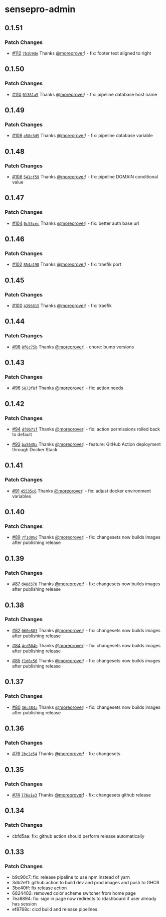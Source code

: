 # sensepro-admin

## 0.1.51

### Patch Changes

- [#112](https://github.com/moreorover/sensepro-admin/pull/112) [`7b1b9de`](https://github.com/moreorover/sensepro-admin/commit/7b1b9debfd0b138a491a50fea5ec203629d7049c) Thanks [@moreorover](https://github.com/moreorover)! - fix: footer text aligned to right

## 0.1.50

### Patch Changes

- [#110](https://github.com/moreorover/sensepro-admin/pull/110) [`01381a5`](https://github.com/moreorover/sensepro-admin/commit/01381a5b4950ca3d003373efc986ab2eef3cced5) Thanks [@moreorover](https://github.com/moreorover)! - fix: pipeline database host name

## 0.1.49

### Patch Changes

- [#108](https://github.com/moreorover/sensepro-admin/pull/108) [`a58e3d5`](https://github.com/moreorover/sensepro-admin/commit/a58e3d5409d6fc3dc01bc01950bb535780c47582) Thanks [@moreorover](https://github.com/moreorover)! - fix: pipeline database variable

## 0.1.48

### Patch Changes

- [#106](https://github.com/moreorover/sensepro-admin/pull/106) [`541cf59`](https://github.com/moreorover/sensepro-admin/commit/541cf59549fd33bd0532147a935df6ec8ca7d6fc) Thanks [@moreorover](https://github.com/moreorover)! - fix: pipeline DOMAIN conditional value

## 0.1.47

### Patch Changes

- [#104](https://github.com/moreorover/sensepro-admin/pull/104) [`0c55cec`](https://github.com/moreorover/sensepro-admin/commit/0c55ceccb134e2ee2aaee6e017b2157784406630) Thanks [@moreorover](https://github.com/moreorover)! - fix: better auth base url

## 0.1.46

### Patch Changes

- [#102](https://github.com/moreorover/sensepro-admin/pull/102) [`854a198`](https://github.com/moreorover/sensepro-admin/commit/854a1987ba0f646a8d8dfa703764dc943cf95dd0) Thanks [@moreorover](https://github.com/moreorover)! - fix: traefik port

## 0.1.45

### Patch Changes

- [#100](https://github.com/moreorover/sensepro-admin/pull/100) [`4396815`](https://github.com/moreorover/sensepro-admin/commit/4396815c9b09e1abe2a3c143045e35f851972208) Thanks [@moreorover](https://github.com/moreorover)! - fix: traefik

## 0.1.44

### Patch Changes

- [#98](https://github.com/moreorover/sensepro-admin/pull/98) [`8f8c75b`](https://github.com/moreorover/sensepro-admin/commit/8f8c75bc3744396fd9b671d1fd093415191378f6) Thanks [@moreorover](https://github.com/moreorover)! - chore: bump versions

## 0.1.43

### Patch Changes

- [#96](https://github.com/moreorover/sensepro-admin/pull/96) [`5873f8f`](https://github.com/moreorover/sensepro-admin/commit/5873f8f99324b158bf6e4cfe7ea4148a7a34430d) Thanks [@moreorover](https://github.com/moreorover)! - fix: action needs

## 0.1.42

### Patch Changes

- [#94](https://github.com/moreorover/sensepro-admin/pull/94) [`df0b71f`](https://github.com/moreorover/sensepro-admin/commit/df0b71f172adb80fc8e4e66d7793d0664dcccd06) Thanks [@moreorover](https://github.com/moreorover)! - fix: action permissions rolled back to default

- [#93](https://github.com/moreorover/sensepro-admin/pull/93) [`ba5645a`](https://github.com/moreorover/sensepro-admin/commit/ba5645af82b4650b4589c4a7a6748a34000f07bb) Thanks [@moreorover](https://github.com/moreorover)! - feature: GitHub Action deployment through Docker Stack

## 0.1.41

### Patch Changes

- [#91](https://github.com/moreorover/sensepro-admin/pull/91) [`45535c6`](https://github.com/moreorover/sensepro-admin/commit/45535c66cbee80dbbcd117ccd3bf674ff878a36b) Thanks [@moreorover](https://github.com/moreorover)! - fix: adjust docker environment variables

## 0.1.40

### Patch Changes

- [#89](https://github.com/moreorover/sensepro-admin/pull/89) [`7f1d95d`](https://github.com/moreorover/sensepro-admin/commit/7f1d95d4c4c3ad66cf9d024c9a5724c5c2a05dd0) Thanks [@moreorover](https://github.com/moreorover)! - fix: changesets now builds images after publishing release

## 0.1.39

### Patch Changes

- [#87](https://github.com/moreorover/sensepro-admin/pull/87) [`d48d370`](https://github.com/moreorover/sensepro-admin/commit/d48d37092ad4c617e503247599c2573161d461da) Thanks [@moreorover](https://github.com/moreorover)! - fix: changesets now builds images after publishing release

## 0.1.38

### Patch Changes

- [#82](https://github.com/moreorover/sensepro-admin/pull/82) [`060e683`](https://github.com/moreorover/sensepro-admin/commit/060e6837da8b0d6338ea22f6b5207891ccb92e06) Thanks [@moreorover](https://github.com/moreorover)! - fix: changesets now builds images after publishing release

- [#84](https://github.com/moreorover/sensepro-admin/pull/84) [`4cd384b`](https://github.com/moreorover/sensepro-admin/commit/4cd384b6dd12bbfdb5c5c04e3c3ba36d589f3b98) Thanks [@moreorover](https://github.com/moreorover)! - fix: changesets now builds images after publishing release

- [#85](https://github.com/moreorover/sensepro-admin/pull/85) [`f1d6c56`](https://github.com/moreorover/sensepro-admin/commit/f1d6c5657c1e0a2d92142ac33ba07460d791bc23) Thanks [@moreorover](https://github.com/moreorover)! - fix: changesets now builds images after publishing release

## 0.1.37

### Patch Changes

- [#80](https://github.com/moreorover/sensepro-admin/pull/80) [`36c384a`](https://github.com/moreorover/sensepro-admin/commit/36c384a94b21c88c298fca82b9e3d69dbafeacc4) Thanks [@moreorover](https://github.com/moreorover)! - fix: changesets now builds images after publishing release

## 0.1.36

### Patch Changes

- [#76](https://github.com/moreorover/sensepro-admin/pull/76) [`2bc2e54`](https://github.com/moreorover/sensepro-admin/commit/2bc2e54cef7e32d7a73ea333f3ef9209a0f18dd6) Thanks [@moreorover](https://github.com/moreorover)! - fix: changesets

## 0.1.35

### Patch Changes

- [#74](https://github.com/moreorover/sensepro-admin/pull/74) [`776a1e3`](https://github.com/moreorover/sensepro-admin/commit/776a1e3853f67b9c6c5efddbb50c93bcb4bf2738) Thanks [@moreorover](https://github.com/moreorover)! - fix: changesets github release

## 0.1.34

### Patch Changes

- cbfd5aa: fix: github action should perform release automatically

## 0.1.33

### Patch Changes

- b9c90c7: fix: release pipeline to use npm instead of yarn
- 3db2ef1: github action to build dev and prod images and push to GHCR
- 3be40ff: fix release action
- 6824402: removed color scheme switcher from home page
- 7ea8894: fix: sign in page now redirects to /dashboard if user already has session
- ef8768c: cicd build and release pipelines

